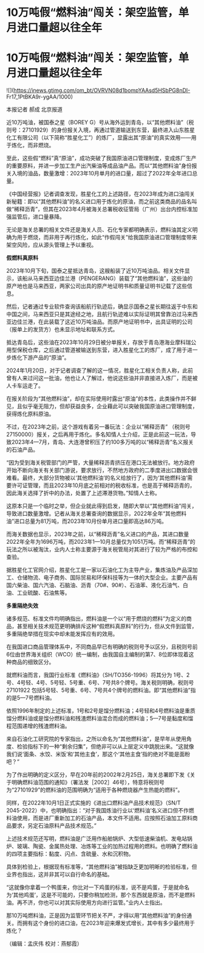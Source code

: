 # 10万吨假“燃料油”闯关：架空监管，单月进口量超以往全年

# 10万吨假“燃料油”闯关：架空监管，单月进口量超以往全年

![](https://inews.gtimg.com/om_bt/OVRVN08d1bompYAAsd5HSbPG8nDI-
Fr17_1PtBKA9r-ygAA/1000)

本报记者 郝成 北京报道

近10万吨油，被国泰之星（BOREY
G）号从海外运到青岛，以“其他燃料油”（税则号：27101929）的身份报关入境，再通过管道输送到东营，最终进入山东胜星化工有限公司（以下简称“胜星化工”）的炼厂，显露出其“原油”的真实效用——用于炼化，而非燃烧。

至此，这些假“燃料”真“原油”，成功突破了我国原油进口管理制度，变成炼厂生产的重要原料，并进一步加工生产出汽柴油等成品油产品。而以“其他燃料油”身份报关入境的油品，数量激增：2023年10月单月的进口量，超过了2022年全年进口总量。

《中国经营报》记者调查发现，胜星化工的上述路径，在2023年成为进口油闯关新秘籍：即以“其他燃料油”的名义进口用于炼化的原油，而之前这类商品的品名叫做“稀释沥青”，但其在2023年4月被海关总署税收征管局（广州）出台内控标准加强监管后，进口量暴降。

无论是海关总署的相关文件还是海关人员、石化专家都明确表示，燃料油其定义明确为用于燃烧，而非用于再行炼化，如此“作假闯关”给我国原油进口管理制度带来架空风险，应从源头管理上予以重视。

**假燃料真原料**

2023年10月下旬，国泰之星抵达青岛，这艘船装了近10万吨油品。相关文件显示，该船从马来西亚边佳兰港（PENGERANG）装载了“其他燃料油”，这些油的原产地也是马来西亚，两家公司出具的原产地证明书和质量证明书记载了这些信息。

然后，记者通过专业软件查询该船航行轨迹后，确显示国泰之星长期往返于中东和中国之间，马来西亚只是其途经之地，且航行轨迹难以实际证明其曾靠泊过马来西亚边佳兰港，在此装载了这近10万吨油品。而原产地证明书中，出具证明的公司（报单上的发货方）也未显示地址和联系方式。

抵达青岛后，这些油在2023年10月29日被分单报关，存放于青岛港海业摩科瑞公用型保税仓库，之后通过管道被输送到东营，进入胜星化工的炼厂，成了用于进一步炼化下游产品的“原油”。

2024年1月20日，对于记者调查了解的这一情况，胜星化工相关负责人称，此前曾有人来过问这一批油，他也让人了解过，他说这些油并非直接进入炼厂，而是被人卡车运走了。

在报关阶段为“其他燃料油”，却在实际使用时露出“原油”的本性，此类操作并不鲜见，且似乎毫无阻力，但却获益良多，企业藉此可以突破我国原油进口管理制度，获得炼化原料原油。

不过，在2023年之前，这个游戏有着另一番玩法：企业以“稀释沥青”
（税则号27150000）报关，之后再用于炼化。多名知情人士介绍，正是此前这一玩法，导致2023年4—7月，青岛、大连港曾积压了约100多万吨的以“稀释沥青”名义报关的石油产品。

“因为受到海关税管部门的严管，大量稀释沥青挤压在港口无法被放行。地方政府开始不断向海关有关部门游说，要求放行，不然地方政府的二季度进出口数据会很难看。最终，大部分货物被以‘其他燃料油’的名义给放行了，因为‘其他燃料油’需要许可证管理，而且2023年10月底之前相对的税收标准，也是高于稀释沥青的，因此海关选择了折中的办法，处置了上述滞港货物。”知情人士称。

这原本只是一个临时之举，但企业就此得到启发，随即大举以“其他燃料油”闯关，导致进口数量激增。记者从海关总署查询的数据显示，2022年全年“其他燃料油”进口总量为81万吨，而2023年10月份单月进口量即高达86万吨。

而海关数据也显示，2023年之前，以“稀释沥青”名义进口的产品，其进口数量2022年全年为1696万吨，而2023年1—10月总量仅为1051万吨。而“稀释沥青”的玩法之所以被淘汰，业内人士称主要源于海关税管局对其进行了较为严格的布控和查验。

据胜星化工官网介绍，胜星化工是一家以石油化工为主导产业，集炼油及产品深加工、仓储物流、电子商务、国际贸易和环保科技等为一体的大型企业。主要产品有国六柴油、国六汽油、石脑油、沥青（70#、90#）、石油苯、液化石油气、白油、工业硫酸、石油焦等。

**多重隔绝失效**

诸多规范、标准文件均明确指出，燃料油是一个以“用于燃烧的燃料”为定义的商品，甚至相关技术规范更明确排斥这种“假燃料真原料”的行为，但从文件到监管，多重隔绝举措在现实中却未能发挥应有的效用。

在我国进口商品管理体系中，不同商品早已有明确的税则号予以区分，且税则号前6位由世界海关组织（WCO）统一编制，由我国自主编制的第7、8位即体现着这种商品的细致区分。

就燃料油而言，我国行业标准《燃料油》（SH/TO356-1996）将其分为
1号、2号、4号轻、4号、5号轻、5号重、6号、7号共8个牌号。海关税则明确，税则号27101922
包括5号轻、5号重、6号、7号共4个牌号的燃料油。即“其他燃料油”指的是5—7号燃料油。

依照1996年制定的上述标准，1号和2号是馏分燃料油；4号轻和4号燃料油是重质馏分燃料油或是馏分燃料油和残渣燃料油混合而成的燃料油；5—7号是黏度和馏程范围递增的残渣燃料油。

来自石油化工研究院的专家指出，之所以命名为“其他燃料油”，是早年从使用角度、检验指标下的一种“剩余归集”，但绝非可以从上层定义中跳脱出来。“这就像我们说‘面条、水饺、米饭’和‘其他主食’，那这个‘其他主食’指的绝对不能是面粉吧？”

为了作出明确的定义区分，早在20年前的2002年2月25日，海关总署即下发《关于明确燃料油范围的通知》（署法发［2002］46号），特意将税则号为“27101929”的燃料油的范围明确为“适用于各种燃烧器产生热能的燃料”。

同样，在2022年10月1日正式实施的《进出口燃料油产品技术规范》（SN/T
2045-2022）中，也明确指出：“对于我国炼油行业以‘燃料油’名义进口但不作燃料油使用，而是进厂重新加工的石油产品，本文件不适用。应按照石油加工原料商品要求，另定石油原料产品技术规范。”

上述技术规范还写明，燃料油是广泛用作船舶锅炉、大型低速柴油机、发电站锅炉、玻璃、陶瓷、金属热处理、冶炼等工业的加热过程用的燃料。也明确了燃料油的四项主要指标：黏度、闪点、含硫量、水和沉积物。

具体到检验上，根据现有标准等，“其他燃料油”被指缺乏更加明晰的检验标准，但业界也指出，这并非其可以自行命名的基础。

“这就像你拿着一个鸭蛋来，你比对一下鸡蛋的标准，说不是鸡蛋，于是就命名为‘其他鸡蛋’，这是不可能的，只要你稍加检测，那个东西就是原油，而不是燃料油。再不济，你也可以对其实际使用方向进行监管。”业内人士指出。

那10万吨燃料油，正是因为监管环节把关不严，才得以用“其他燃料油”的身份通关。而拥有这个身份的进口油，在2023年迎来爆发式增长，其中有多少最终用于炼化？

（编辑：孟庆伟 校对：燕郁霞）

